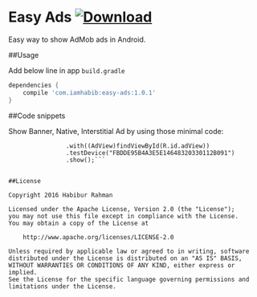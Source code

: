 # Easy Ads [ ![Download](https://api.bintray.com/packages/osongae2/maven/easy-ads/images/download.svg) ](https://bintray.com/osongae2/maven/easy-ads/_latestVersion)

Easy way to show AdMob ads in Android.

##Usage

Add below line in app ```build.gradle```
 
```gradle
dependencies {
	compile 'com.iamhabib:easy-ads:1.0.1'
}
```

##Code snippets

Show Banner, Native, Interstitial Ad by using those minimal code:

```EasyAds.forBanner(this)
                .with((AdView)findViewById(R.id.adView))
                .testDevice("FBDDE95B4A3E5E14648320330112B091")
                .show();```


##License

Copyright 2016 Habibur Rahman

Licensed under the Apache License, Version 2.0 (the "License");
you may not use this file except in compliance with the License.
You may obtain a copy of the License at

    http://www.apache.org/licenses/LICENSE-2.0

Unless required by applicable law or agreed to in writing, software
distributed under the License is distributed on an "AS IS" BASIS,
WITHOUT WARRANTIES OR CONDITIONS OF ANY KIND, either express or implied.
See the License for the specific language governing permissions and
limitations under the License.